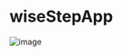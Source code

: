 # wiseStepApp
![image](https://user-images.githubusercontent.com/97677041/195030243-238aa76d-5676-4ea9-a307-307c92d26cdb.png)
